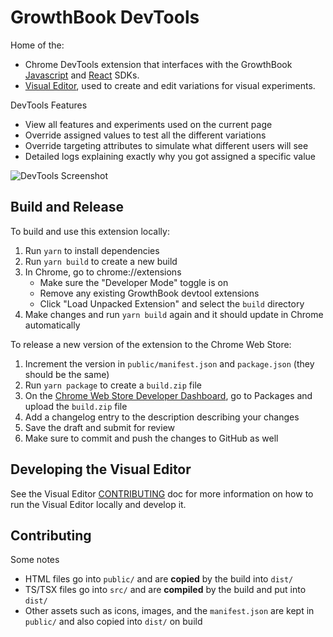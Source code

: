 # GrowthBook DevTools

Home of the:

-   Chrome DevTools extension that interfaces with the GrowthBook [Javascript](https://docs.growthbook.io/lib/js) and [React](https://docs.growthbook.io/lib/react) SDKs.
-   [Visual Editor](https://docs.growthbook.io/app/visual), used to create and edit variations for visual experiments.

DevTools Features

-   View all features and experiments used on the current page
-   Override assigned values to test all the different variations
-   Override targeting attributes to simulate what different users will see
-   Detailed logs explaining exactly why you got assigned a specific value

![DevTools Screenshot](/devtools-screenshot.png)

## Build and Release

To build and use this extension locally:

1. Run `yarn` to install dependencies
2. Run `yarn build` to create a new build
3. In Chrome, go to chrome://extensions
    - Make sure the "Developer Mode" toggle is on
    - Remove any existing GrowthBook devtool extensions
    - Click "Load Unpacked Extension" and select the `build` directory
4. Make changes and run `yarn build` again and it should update in Chrome automatically

To release a new version of the extension to the Chrome Web Store:

1. Increment the version in `public/manifest.json` and `package.json` (they should be the same)
2. Run `yarn package` to create a `build.zip` file
3. On the [Chrome Web Store Developer Dashboard](https://chrome.google.com/webstore/devconsole/), go to Packages and upload the `build.zip` file
4. Add a changelog entry to the description describing your changes
5. Save the draft and submit for review
6. Make sure to commit and push the changes to GitHub as well

## Developing the Visual Editor

See the Visual Editor [CONTRIBUTING](/src/visual_editor/CONTRIBUTING.md) doc for more information on how to run the Visual Editor locally and develop it.

## Contributing

Some notes

-   HTML files go into `public/` and are **copied** by the build into `dist/`
-   TS/TSX files go into `src/` and are **compiled** by the build and put into `dist/`
-   Other assets such as icons, images, and the `manifest.json` are kept in `public/` and also copied into `dist/` on build
